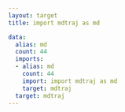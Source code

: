 ```yaml
---
layout: target
title: import mdtraj as md

data:
  alias: md
  count: 44
  imports:
  - alias: md
    count: 44
    import: import mdtraj as md
    target: mdtraj
  target: mdtraj
---
```

